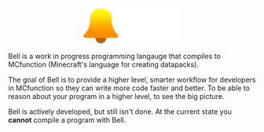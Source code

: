 <p align="center">
    <img src="assets/Bell logo + wordmark (white).svg" width="199" height="71">
</p>

Bell is a work in progress programming langauge that compiles to MCfunction (Minecraft's language for creating datapacks).

The goal of Bell is to provide a higher level, smarter workflow for developers in MCfunction so they can write more code faster and better. To be able to reason about your program in a higher level, to see the big picture.

Bell is actively developed, but still isn't done. At the current state you **cannot** compile a program with Bell.
